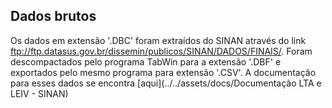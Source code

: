 ## Dados brutos
Os dados em extensão '.DBC' foram extraídos do SINAN através do link ftp://ftp.datasus.gov.br/dissemin/publicos/SINAN/DADOS/FINAIS/. Foram descompactados pelo programa TabWin para a extensão '.DBF' e exportados pelo mesmo programa para extensão '.CSV'. A documentação para esses dados se encontra [aqui](../../assets/docs/Documentação LTA e LEIV - SINAN)
